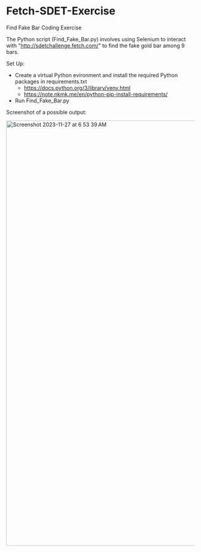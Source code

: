 # Fetch-SDET-Exercise
 Find Fake Bar Coding Exercise

The Python script (Find_Fake_Bar.py) involves using Selenium to interact with "http://sdetchallenge.fetch.com/" to find the fake gold bar among 9 bars.

Set Up:
- Create a virtual Python evironment and install the required Python packages in requirements.txt
  - https://docs.python.org/3/library/venv.html
  - https://note.nkmk.me/en/python-pip-install-requirements/
- Run Find_Fake_Bar.py

Screenshot of a possible output:

<img width="1136" alt="Screenshot 2023-11-27 at 6 53 39 AM" src="https://github.com/YScloud22/Fetch-SDET-Exercise/assets/61128936/314b955a-6073-4b65-a912-e811c92292de">
